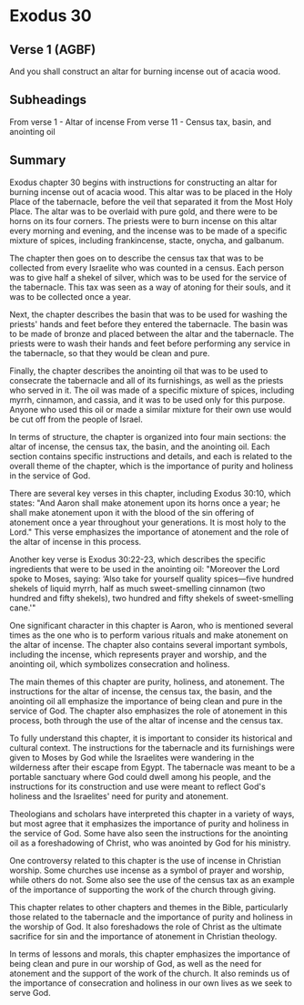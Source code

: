 # Exodus 30

## Verse 1 (AGBF)

And you shall construct an altar for burning incense out of acacia wood.

## Subheadings

From verse 1 - Altar of incense
From verse 11 - Census tax, basin, and anointing oil

## Summary

Exodus chapter 30 begins with instructions for constructing an altar for burning incense out of acacia wood. This altar was to be placed in the Holy Place of the tabernacle, before the veil that separated it from the Most Holy Place. The altar was to be overlaid with pure gold, and there were to be horns on its four corners. The priests were to burn incense on this altar every morning and evening, and the incense was to be made of a specific mixture of spices, including frankincense, stacte, onycha, and galbanum.

The chapter then goes on to describe the census tax that was to be collected from every Israelite who was counted in a census. Each person was to give half a shekel of silver, which was to be used for the service of the tabernacle. This tax was seen as a way of atoning for their souls, and it was to be collected once a year.

Next, the chapter describes the basin that was to be used for washing the priests' hands and feet before they entered the tabernacle. The basin was to be made of bronze and placed between the altar and the tabernacle. The priests were to wash their hands and feet before performing any service in the tabernacle, so that they would be clean and pure.

Finally, the chapter describes the anointing oil that was to be used to consecrate the tabernacle and all of its furnishings, as well as the priests who served in it. The oil was made of a specific mixture of spices, including myrrh, cinnamon, and cassia, and it was to be used only for this purpose. Anyone who used this oil or made a similar mixture for their own use would be cut off from the people of Israel.

In terms of structure, the chapter is organized into four main sections: the altar of incense, the census tax, the basin, and the anointing oil. Each section contains specific instructions and details, and each is related to the overall theme of the chapter, which is the importance of purity and holiness in the service of God.

There are several key verses in this chapter, including Exodus 30:10, which states: "And Aaron shall make atonement upon its horns once a year; he shall make atonement upon it with the blood of the sin offering of atonement once a year throughout your generations. It is most holy to the Lord." This verse emphasizes the importance of atonement and the role of the altar of incense in this process.

Another key verse is Exodus 30:22-23, which describes the specific ingredients that were to be used in the anointing oil: "Moreover the Lord spoke to Moses, saying: ‘Also take for yourself quality spices—five hundred shekels of liquid myrrh, half as much sweet-smelling cinnamon (two hundred and fifty shekels), two hundred and fifty shekels of sweet-smelling cane.'"

One significant character in this chapter is Aaron, who is mentioned several times as the one who is to perform various rituals and make atonement on the altar of incense. The chapter also contains several important symbols, including the incense, which represents prayer and worship, and the anointing oil, which symbolizes consecration and holiness.

The main themes of this chapter are purity, holiness, and atonement. The instructions for the altar of incense, the census tax, the basin, and the anointing oil all emphasize the importance of being clean and pure in the service of God. The chapter also emphasizes the role of atonement in this process, both through the use of the altar of incense and the census tax.

To fully understand this chapter, it is important to consider its historical and cultural context. The instructions for the tabernacle and its furnishings were given to Moses by God while the Israelites were wandering in the wilderness after their escape from Egypt. The tabernacle was meant to be a portable sanctuary where God could dwell among his people, and the instructions for its construction and use were meant to reflect God's holiness and the Israelites' need for purity and atonement.

Theologians and scholars have interpreted this chapter in a variety of ways, but most agree that it emphasizes the importance of purity and holiness in the service of God. Some have also seen the instructions for the anointing oil as a foreshadowing of Christ, who was anointed by God for his ministry.

One controversy related to this chapter is the use of incense in Christian worship. Some churches use incense as a symbol of prayer and worship, while others do not. Some also see the use of the census tax as an example of the importance of supporting the work of the church through giving.

This chapter relates to other chapters and themes in the Bible, particularly those related to the tabernacle and the importance of purity and holiness in the worship of God. It also foreshadows the role of Christ as the ultimate sacrifice for sin and the importance of atonement in Christian theology.

In terms of lessons and morals, this chapter emphasizes the importance of being clean and pure in our worship of God, as well as the need for atonement and the support of the work of the church. It also reminds us of the importance of consecration and holiness in our own lives as we seek to serve God.